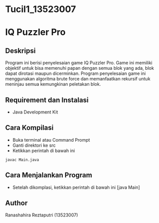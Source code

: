 # Tucil1_13523007

# IQ Puzzler Pro

## Deskripsi  
Program ini berisi penyelesaian game IQ Puzzler Pro. Game ini memiliki objektif untuk bisa memenuhi papan dengan semua blok yang ada, blok dapat dirotasi maupun dicerminkan. Program penyelesaian game ini menggunakan algoritma brute force dan memanfaatkan rekursif untuk meninjau semua kemungkinan peletakan blok.

## Requirement dan Instalasi  
- Java Development Kit

## Cara Kompilasi
- Buka terminal atau Command Prompt
- Ganti direktori ke src
- Ketikkan perintah di bawah ini
```
javac Main.java
```

## Cara Menjalankan Program
- Setelah dikomplasi, ketikkan perintah di bawah ini
[java Main]

## Author
Ranashahira Reztaputri (13523007)
